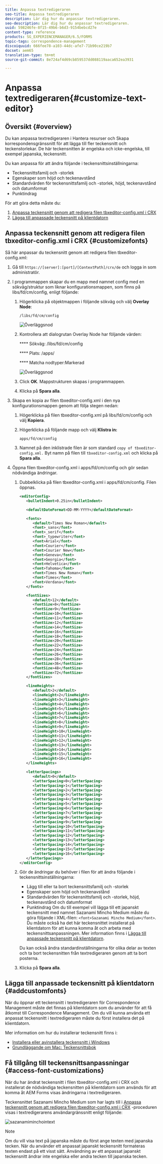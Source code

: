 ```yaml
---
title: Anpassa textredigeraren
seo-title: Anpassa textredigeraren
description: Lär dig hur du anpassar textredigeraren.
seo-description: Lär dig hur du anpassar textredigeraren.
uuid: 598246fe-8f15-49b6-b6d3-9154bebcd27e
content-type: reference
products: SG_EXPERIENCEMANAGER/6.5/FORMS
topic-tags: correspondence-management
discoiquuid: 666fee78-a103-44dc-afe7-71b90ce219b7
docset: aem65
translation-type: tm+mt
source-git-commit: 8e724af4d69cb859537dd088119aaca652ea3931

---
```



# Anpassa textredigeraren{#customize-text-editor}

## Översikt {#overview}

Du kan anpassa textredigeraren i Hantera resurser och Skapa korrespondensgränssnitt för att lägga till fler teckensnitt och teckenstorlekar. De här teckensnitten är engelska och icke-engelska, till exempel japanska, teckensnitt.

Du kan anpassa för att ändra följande i teckensnittsinställningarna:

* Teckensnittsfamilj och -storlek
* Egenskaper som höjd och teckenavstånd
* Standardvärden för teckensnittsfamilj och -storlek, höjd, teckenavstånd och datumformat
* Punktindrag

För att göra detta måste du:

1. [Anpassa teckensnitt genom att redigera filen tbxeditor-config.xml i CRX](#customizefonts)
1. [Lägga till anpassade teckensnitt på klientdatorn](#addcustomfonts)

## Anpassa teckensnitt genom att redigera filen tbxeditor-config.xml i CRX {#customizefonts}

Så här anpassar du teckensnitt genom att redigera filen tbxeditor-config.xml:

1. Gå till `https://[server]:[port]/[ContextPath]/crx/de` och logga in som administratör.
1. I programmappen skapar du en mapp med namnet config med en sökväg/struktur som liknar konfigurationsmappen, som finns på libs/fd/cm/config, enligt följande:

   1. Högerklicka på objektmappen i följande sökväg och välj **Overlay Node**:

      `/libs/fd/cm/config`

      ![Överläggsnod](assets/1-1.png)

   1. Kontrollera att dialogrutan Overlay Node har följande värden:

      **** Sökväg: /libs/fd/cm/config

      **** Plats: /apps/

      **** Matcha nodtyper:Markerad

      ![Överläggsnod](assets/2.png)

   1. Click **OK**. Mappstrukturen skapas i programmappen.

   1. Klicka på **Spara alla**.

1. Skapa en kopia av filen tbxeditor-config.xml i den nya konfigurationsmappen genom att följa stegen nedan:

   1. Högerklicka på filen tbxeditor-config.xml på libs/fd/cm/config och välj **Kopiera**.
   1. Högerklicka på följande mapp och välj **Klistra in:**

      `apps/fd/cm/config`

   1. Namnet på den inklistrade filen är som standard `copy of tbxeditor-config.xml.` Byt namn på filen till `tbxeditor-config.xml` och klicka på **Spara alla**.

1. Öppna filen tbxeditor-config.xml i apps/fd/cm/config och gör sedan nödvändiga ändringar.

   1. Dubbelklicka på filen tbxeditor-config.xml i apps/fd/cm/config. Filen öppnas.

      ```xml
      <editorConfig>
         <bulletIndent>0.25in</bulletIndent>
      
         <defaultDateFormat>DD-MM-YYYY</defaultDateFormat>
      
         <fonts>
            <default>Times New Roman</default>
            <font>_sans</font>
            <font>_serif</font>
            <font>_typewriter</font>
            <font>Arial</font>
            <font>Courier</font>
            <font>Courier New</font>
            <font>Geneva</font>
            <font>Georgia</font>
            <font>Helvetica</font>
            <font>Tahoma</font>
            <font>Times New Roman</font>
            <font>Times</font>
            <font>Verdana</font>
         </fonts>
      
         <fontSizes>
            <default>12</default>
            <fontSize>8</fontSize>
            <fontSize>9</fontSize>
            <fontSize>10</fontSize>
            <fontSize>11</fontSize>
            <fontSize>12</fontSize>
            <fontSize>14</fontSize>
            <fontSize>16</fontSize>
            <fontSize>18</fontSize>
            <fontSize>20</fontSize>
            <fontSize>22</fontSize>
            <fontSize>24</fontSize>
            <fontSize>26</fontSize>
            <fontSize>28</fontSize>
            <fontSize>36</fontSize>
            <fontSize>48</fontSize>
            <fontSize>72</fontSize>
         </fontSizes>
      
         <lineHeights>
            <default>2</default>     
            <lineHeight>2</lineHeight>
            <lineHeight>3</lineHeight>
            <lineHeight>4</lineHeight>
            <lineHeight>5</lineHeight>
            <lineHeight>6</lineHeight>
            <lineHeight>7</lineHeight>
            <lineHeight>8</lineHeight>
            <lineHeight>9</lineHeight>
            <lineHeight>10</lineHeight>
            <lineHeight>11</lineHeight>
            <lineHeight>12</lineHeight>
            <lineHeight>13</lineHeight>
            <lineHeight>14</lineHeight>
            <lineHeight>15</lineHeight>
            <lineHeight>16</lineHeight>
         </lineHeights>
      
         <letterSpacings>
            <default>0</default>
            <letterSpacing>0</letterSpacing>
            <letterSpacing>1</letterSpacing>
            <letterSpacing>2</letterSpacing>
            <letterSpacing>3</letterSpacing>
            <letterSpacing>4</letterSpacing>
            <letterSpacing>5</letterSpacing>
            <letterSpacing>6</letterSpacing>
            <letterSpacing>7</letterSpacing>
            <letterSpacing>8</letterSpacing>
            <letterSpacing>9</letterSpacing>
            <letterSpacing>10</letterSpacing>
            <letterSpacing>11</letterSpacing>
            <letterSpacing>12</letterSpacing>
            <letterSpacing>13</letterSpacing>
            <letterSpacing>14</letterSpacing>
            <letterSpacing>15</letterSpacing>
            <letterSpacing>16</letterSpacing>
         </letterSpacings>
      </editorConfig>
      ```

   1. Gör de ändringar du behöver i filen för att ändra följande i teckensnittsinställningarna:

      * Lägg till eller ta bort teckensnittsfamilj och -storlek
      * Egenskaper som höjd och teckenavstånd
      * Standardvärden för teckensnittsfamilj och -storlek, höjd, teckenavstånd och datumformat
      * Punktindrag
      Om du till exempel vill lägga till ett japanskt teckensnitt med namnet Sazanami Mincho Medium måste du göra följande i XML-filen: `<font>Sazanami Mincho Medium</font>`. Du måste också ha det här teckensnittet installerat på klientdatorn för att kunna komma åt och arbeta med teckensnittsanpassningen. Mer information finns i [Lägga till anpassade teckensnitt på klientdatorn](#addcustomfonts).

      Du kan också ändra standardinställningarna för olika delar av texten och ta bort teckensnitten från textredigeraren genom att ta bort posterna.

   1. Klicka på **Spara alla**.


## Lägga till anpassade teckensnitt på klientdatorn {#addcustomfonts}

När du öppnar ett teckensnitt i textredigeraren för Correspondence Management måste det finnas på klientdatorn som du använder för att få åtkomst till Correspondence Management. Om du vill kunna använda ett anpassat teckensnitt i textredigeraren måste du först installera det på klientdatorn.

Mer information om hur du installerar teckensnitt finns i:

* [Installera eller avinstallera teckensnitt i Windows](https://windows.microsoft.com/en-us/windows-vista/install-or-uninstall-fonts)
* [Grundläggande om Mac: Teckensnittsbok](https://support.apple.com/en-us/HT201749)

## Få tillgång till teckensnittsanpassningar {#access-font-customizations}

När du har ändrat teckensnitt i filen tbxeditor-config.xml i CRX och installerat de nödvändiga teckensnitten på klientdatorn som används för att komma åt AEM Forms visas ändringarna i textredigeraren.

Teckensnittet Sazanami Mincho Medium som har lagts till i [Anpassa teckensnitt genom att redigera filen tbxeditor-config.xml i CRX](#customizefonts) -proceduren visas i textredigerarens användargränssnitt enligt följande:

![sazanamiminchointext](assets/sazanamiminchointext.png)

>[!NOTE]
>
>Om du vill visa text på japanska måste du först ange texten med japanska tecken. När du använder ett anpassat japanskt teckensnitt formateras texten endast på ett visst sätt. Användning av ett anpassat japanskt teckensnitt ändrar inte engelska eller andra tecken till japanska tecken.

